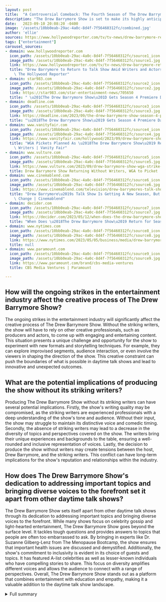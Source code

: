 ```yaml
---
layout: post
title:  "A Controversial Comeback: The Fourth Season of The Drew Barrymore Show"
description: "The Drew Barrymore Show is set to make its highly anticipated return to television for its fourth season."
date:   2023-09-10 20:08:20 -0400
image: '/assets/10bb0eab-29ac-4a0c-8d4f-7f56460312fc/combined.jpg'
author: 'ellie'
sources: https://www.hollywoodreporter.com/tv/tv-news/drew-barrymore-returns-to-talk-show-writers-strike-actors-strike-1235586765/ https://star983.com/star-entertainment-news/705650 https://deadline.com/2023/09/the-drew-barrymore-show-season-4-premiere-date-1235537886/ https://www.vanityfair.com/hollywood/2023/09/drew-barrymore-show-wga-strike-pickets https://www.nytimes.com/2023/05/05/business/media/drew-barrymore-mtv-awards-writers-strike.html https://www.vulture.com/2023/09/drew-barrymore-show-wga-strike-picketing.html https://www.cinemablend.com/television/drew-barrymores-talk-show-is-getting-a-new-season-but-with-a-major-change https://decider.com/2023/05/12/when-does-the-drew-barrymore-show-return-for-season-4/ https://www.paramount.com/brand/cbs-media-ventures
tags: ["entertainment"]
carousel_sources:
- domain: www.hollywoodreporter.com
  icon_path: /assets/10bb0eab-29ac-4a0c-8d4f-7f56460312fc/source1_icon.jpg
  image_path: /assets/10bb0eab-29ac-4a0c-8d4f-7f56460312fc/source1.jpg
  link: https://www.hollywoodreporter.com/tv/tv-news/drew-barrymore-returns-to-talk-show-writers-strike-actors-strike-1235586765/
  title: "Drew Barrymore to Return to Talk Show Amid Writers and Actors Strikes \u2013\
    \ The Hollywood Reporter"
- domain: star983.com
  icon_path: /assets/10bb0eab-29ac-4a0c-8d4f-7f56460312fc/source2_icon.jpg
  image_path: /assets/10bb0eab-29ac-4a0c-8d4f-7f56460312fc/source2.jpg
  link: https://star983.com/star-entertainment-news/705650
  title: " \u201CThe Drew Barrymore Show\u201D Gets Season 4 Premiere Date "
- domain: deadline.com
  icon_path: /assets/10bb0eab-29ac-4a0c-8d4f-7f56460312fc/source3_icon.jpg
  image_path: /assets/10bb0eab-29ac-4a0c-8d4f-7f56460312fc/source3.jpg
  link: https://deadline.com/2023/09/the-drew-barrymore-show-season-4-premiere-date-1235537886/
  title: "\u2018The Drew Barrymore Show\u2019 Gets Season 4 Premiere Date \u2013 Deadline"
- domain: www.vanityfair.com
  icon_path: /assets/10bb0eab-29ac-4a0c-8d4f-7f56460312fc/source4_icon.jpg
  image_path: /assets/10bb0eab-29ac-4a0c-8d4f-7f56460312fc/source4.jpg
  link: https://www.vanityfair.com/hollywood/2023/09/drew-barrymore-show-wga-strike-pickets
  title: "WGA Pickets Planned As \u2018The Drew Barrymore Show\u2019 Resumes Without\
    \ Writers | Vanity Fair"
- domain: www.vulture.com
  icon_path: /assets/10bb0eab-29ac-4a0c-8d4f-7f56460312fc/source5_icon.jpg
  image_path: /assets/10bb0eab-29ac-4a0c-8d4f-7f56460312fc/source5.jpg
  link: https://www.vulture.com/2023/09/drew-barrymore-show-wga-strike-picketing.html
  title: Drew Barrymore Show Returning Without Writers, WGA to Picket
- domain: www.cinemablend.com
  icon_path: /assets/10bb0eab-29ac-4a0c-8d4f-7f56460312fc/source6_icon.jpg
  image_path: /assets/10bb0eab-29ac-4a0c-8d4f-7f56460312fc/source6.jpg
  link: https://www.cinemablend.com/television/drew-barrymores-talk-show-is-getting-a-new-season-but-with-a-major-change
  title: "Drew Barrymore\u2019s Talk Show Is Getting A New Season, But With A Major\
    \ Change | Cinemablend"
- domain: decider.com
  icon_path: /assets/10bb0eab-29ac-4a0c-8d4f-7f56460312fc/source7_icon.jpg
  image_path: /assets/10bb0eab-29ac-4a0c-8d4f-7f56460312fc/source7.jpg
  link: https://decider.com/2023/05/12/when-does-the-drew-barrymore-show-return-for-season-4/
  title: "When Does \u2018The Drew Barrymore Show\u2019 Return for Season 4? | Decider"
- domain: www.nytimes.com
  icon_path: /assets/10bb0eab-29ac-4a0c-8d4f-7f56460312fc/source8_icon.jpg
  image_path: /assets/10bb0eab-29ac-4a0c-8d4f-7f56460312fc/source8.jpg
  link: https://www.nytimes.com/2023/05/05/business/media/drew-barrymore-mtv-awards-writers-strike.html
  title: null
- domain: www.paramount.com
  icon_path: /assets/10bb0eab-29ac-4a0c-8d4f-7f56460312fc/source9_icon.jpg
  image_path: /assets/10bb0eab-29ac-4a0c-8d4f-7f56460312fc/source9.jpg
  link: https://www.paramount.com/brand/cbs-media-ventures
  title: CBS Media Ventures | Paramount

---
```


## How will the ongoing strikes in the entertainment industry affect the creative process of The Drew Barrymore Show?
The ongoing strikes in the entertainment industry will significantly affect the creative process of The Drew Barrymore Show. Without the striking writers, the show will have to rely on other creative professionals, such as producers and actors, to come up with engaging and entertaining content. This situation presents a unique challenge and opportunity for the show to experiment with new formats and storytelling techniques. For example, they can explore improvised segments, audience interaction, or even involve the viewers in shaping the direction of the show. This creative constraint can push the boundaries of what is possible in daytime talk shows and lead to innovative and unexpected outcomes.

## What are the potential implications of producing the show without its striking writers?
Producing The Drew Barrymore Show without its striking writers can have several potential implications. Firstly, the show's writing quality may be compromised, as the striking writers are experienced professionals with a deep understanding of the show's tone and audience. Without their input, the show may struggle to maintain its distinctive voice and comedic timing. Secondly, the absence of striking writers may lead to a decrease in the diversity of topics and perspectives covered on the show. The writers bring their unique experiences and backgrounds to the table, ensuring a well-rounded and inclusive representation of voices. Lastly, the decision to produce the show without writers may create tensions between the host, Drew Barrymore, and the striking writers. This conflict can have long-term implications for the show's reputation and relationships within the industry.

## How does The Drew Barrymore Show's dedication to addressing important topics and bringing diverse voices to the forefront set it apart from other daytime talk shows?
The Drew Barrymore Show sets itself apart from other daytime talk shows through its dedication to addressing important topics and bringing diverse voices to the forefront. While many shows focus on celebrity gossip and light-hearted entertainment, The Drew Barrymore Show goes beyond the surface level. It tackles tough questions and provides answers to topics that people are often too embarrassed to ask. By bringing in experts like Dr. Suzanne Gilberg-Lenz from The Menopause Bootcamp, the show ensures that important health issues are discussed and demystified. Additionally, the show's commitment to inclusivity is evident in its choice of guests and topics. It has featured A-list celebrities as well as lesser-known individuals who have compelling stories to share. This focus on diversity amplifies different voices and allows the audience to connect with a range of perspectives. Overall, The Drew Barrymore Show stands out as a platform that combines entertainment with education and empathy, making it a valuable addition to the daytime talk show landscape.



<details>
  <summary>Full summary</summary>
<p>The Drew Barrymore Show is set to make its highly anticipated return to television for its fourth season. However, the show's comeback is not without controversy. The ongoing writers and actors strikes have cast a shadow over the production, with the Writers Guild of America announcing their plans to picket outside the show's studios.</p>
<p>Drew Barrymore, the beloved host of the show, took to Instagram to share the news of the show's return. She also made it clear that the show will comply with the strike rules, meaning it will be produced without writers. This decision mirrors ABC's The View, which also continued production without literary material during the strike.</p>
<p>The fourth season of The Drew Barrymore Show is set to premiere on September 18th. Fans can expect exciting new features and surprises, including a new segment called 'Take Care Everywhere'. This segment aims to tackle tough questions and provide answers to topics that many people are too embarrassed to ask their own doctors. Drew Barrymore will be joined by special guest Dr. Suzanne Gilberg-Lenz from The Menopause Bootcamp.</p>
<p>Despite the challenges posed by the strikes, Drew Barrymore and CBS Media Ventures remain enthusiastic about the show's fourth season. The previous season saw record growth, with over 6.9 billion minutes viewed across platforms. The Drew Barrymore Show is the fastest-growing talk show on TV, with a 65% increase in total viewers year-over-year.</p>
<p>In addition to the new segment, 'Take Care Everywhere', the show will continue to feature popular segments such as Drew-Gooders, Design by Drew, and Cookbook Club. Celebrity hairstylist Chris Appleton will also be joining the show in the upcoming season, bringing his expertise and flair to the hairstyling department.</p>
<p>The excitement surrounding the fourth season of The Drew Barrymore Show is tainted by the ongoing strikes in the entertainment industry. Drew Barrymore, who has been a vocal supporter of the Writers Guild of America strike, faced criticism for her decision to resume hosting the show. However, she stands by her choice and believes that the show was built for these sensitive times.</p>
<p>The picketing by the Writers Guild of America will add a unique backdrop to the production of The Drew Barrymore Show. The union members will picket outside Barrymore's studios, making their voices heard and standing in solidarity with their fellow striking writers.</p>
<p>The resumption of The Drew Barrymore Show without its striking writers highlights the complex dynamics of the entertainment industry. The show will not be performing any writing work covered by the strike, according to CBS Media Ventures. However, the Writers Guild of America disagrees and considers the show a 'WGA-covered struck television show'.</p>
<p>The strikes have had far-reaching implications in the industry, with other daytime talk shows such as Tamron Hall, Live with Kelly and Mark, and The View resuming production of writerless episodes. The resumption of these shows raises questions about the impact of the strikes on the creative process and the role of writers in shaping these programs.</p>
<p>Despite the challenges, The Drew Barrymore Show remains resilient and committed to providing engaging and entertaining content for its audience. The show's previous seasons have been filled with memorable moments, including interviews with A-list celebrities such as Keanu Reeves, Courteney Cox, and Dakota Johnson.</p>
<p>As the fourth season approaches, fans eagerly await the return of The Drew Barrymore Show. While the strikes loom over the industry, Drew Barrymore and CBS Media Ventures are determined to deliver a show that captivates and inspires viewers. The show's dedication to addressing important topics and bringing diverse voices to the forefront sets it apart from other daytime talk shows.</p>
<p>The fourth season of The Drew Barrymore Show promises to be an unforgettable journey filled with laughter, insight, and surprises. Drew Barrymore and her team are ready to take on the challenges ahead and continue to make a positive impact in the world of daytime television.</p>
<p><strong>About CBS Media Ventures</strong></p>
<p>CBS Media Ventures is the production and distribution company behind The Drew Barrymore Show. The company handles national barter advertising sales for various first-run syndicated programs, including long-running hits like Judge Judy, Dr. Phil, and Entertainment Tonight. In addition, CBS Media Ventures operates Dabl, a multi-platform lifestyle network.</p>
<p>As The Drew Barrymore Show's fourth season kicks off, CBS Media Ventures remains committed to delivering high-quality programming to its viewers. The show's collaboration with TV affiliate partners has led to its syndication expanding to various station groups.</p>
<p>The Drew Barrymore Show has been a standout performer, attracting around 740,000 daily viewers per episode. The show's audience has seen consistent growth, with an 11% increase in the first-quarter audience last year. This success is a testament to the show's engaging content and Drew Barrymore's incredible charm.</p>
<p>As the future of The Drew Barrymore Show unfolds, fans can expect even more exciting moments and unforgettable interviews. The show's renewal for a fourth season is a testament to its popularity and the impact it has had on daytime television.</p>
<p>Stay tuned for the premiere of The Drew Barrymore Show's fourth season on September 18th and join Drew Barrymore on an incredible journey of laughter, inspiration, and empowerment.</p>
</details>
